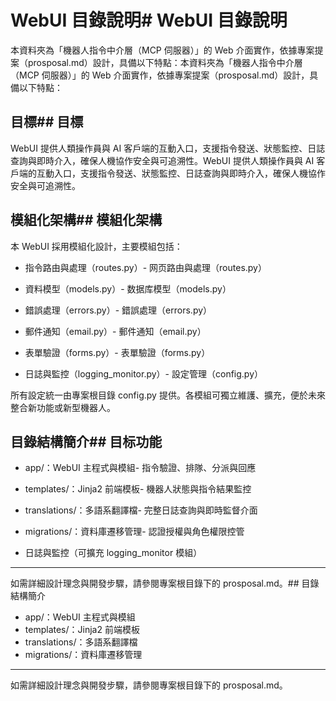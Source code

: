 # WebUI 目錄說明# WebUI 目錄說明



本資料夾為「機器人指令中介層（MCP 伺服器）」的 Web 介面實作，依據專案提案（prosposal.md）設計，具備以下特點：本資料夾為「機器人指令中介層（MCP 伺服器）」的 Web 介面實作，依據專案提案（prosposal.md）設計，具備以下特點：



## 目標## 目標

WebUI 提供人類操作員與 AI 客戶端的互動入口，支援指令發送、狀態監控、日誌查詢與即時介入，確保人機協作安全與可追溯性。WebUI 提供人類操作員與 AI 客戶端的互動入口，支援指令發送、狀態監控、日誌查詢與即時介入，確保人機協作安全與可追溯性。



## 模組化架構## 模組化架構

本 WebUI 採用模組化設計，主要模組包括：

- 指令路由與處理（routes.py）- 网页路由與處理（routes.py）

- 資料模型（models.py）- 数据库模型（models.py）

- 錯誤處理（errors.py）- 錯誤處理（errors.py）

- 郵件通知（email.py）- 郵件通知（email.py）

- 表單驗證（forms.py）- 表單驗證（forms.py）

- 日誌與監控（logging_monitor.py）- 設定管理（config.py）



所有設定統一由專案根目錄 config.py 提供。各模組可獨立維護、擴充，便於未來整合新功能或新型機器人。



## 目錄結構簡介## 目标功能

- app/：WebUI 主程式與模組- 指令驗證、排隊、分派與回應

- templates/：Jinja2 前端模板- 機器人狀態與指令結果監控

- translations/：多語系翻譯檔- 完整日誌查詢與即時監督介面

- migrations/：資料庫遷移管理- 認證授權與角色權限控管

- 日誌與監控（可擴充 logging_monitor 模組）

---

如需詳細設計理念與開發步驟，請參閱專案根目錄下的 prosposal.md。## 目錄結構簡介

- app/：WebUI 主程式與模組
- templates/：Jinja2 前端模板
- translations/：多語系翻譯檔
- migrations/：資料庫遷移管理


---
如需詳細設計理念與開發步驟，請參閱專案根目錄下的 prosposal.md。
